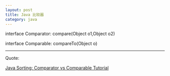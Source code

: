 ```yaml
---
layout: post
title: Java 比较器
category: java
---
```


interface Comparator: compare(Object o1,Object o2)



interface Comparable: compareTo(Object  o)

---

Quote:

[Java Sorting: Comparator vs Comparable Tutorial](http://fuxueliang.com/tech/2013/05/26/java-sorting-comparator-vs-comparable-tutorial/)